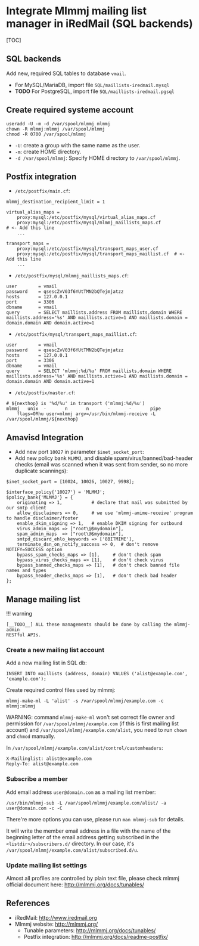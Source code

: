 # Integrate Mlmmj mailing list manager in iRedMail (SQL backends)

[TOC]

## SQL backends

Add new, required SQL tables to database `vmail`.

* For MySQL/MariaDB, import file `SQL/maillists-iredmail.mysql`
* __TODO__ For PostgreSQL, import file `SQL/maillists-iredmail.pgsql`

## Create required systeme account

```
useradd -U -m -d /var/spool/mlmmj mlmmj
chown -R mlmmj:mlmmj /var/spool/mlmmj
chmod -R 0700 /var/spool/mlmmj
```

* `-U`: create a group with the same name as the user.
* `-m`: create HOME directory.
* `-d /var/spool/mlmmj`: Specify HOME directory to `/var/spool/mlmmj`.

## Postfix integration

* `/etc/postfix/main.cf`:

```
mlmmj_destination_recipient_limit = 1

virtual_alias_maps =
    proxy:mysql:/etc/postfix/mysql/virtual_alias_maps.cf
    proxy:mysql:/etc/postfix/mysql/mlmmj_maillists_maps.cf                 # <- Add this line
    ...

transport_maps =
    proxy:mysql:/etc/postfix/mysql/transport_maps_user.cf
    proxy:mysql:/etc/postfix/mysql/transport_maps_maillist.cf  # <- Add this line
    ...
```

* `/etc/postfix/mysql/mlmmj_maillists_maps.cf`:

```
user        = vmail
password    = qsescZvV03f6YUtTMN2bQTejmjatzz
hosts       = 127.0.0.1
port        = 3306
dbname      = vmail
query       = SELECT maillists.address FROM maillists,domain WHERE maillists.address='%s' AND maillists.active=1 AND maillists.domain = domain.domain AND domain.active=1
```

* `/etc/postfix/mysql/transport_maps_maillist.cf`:

```
user        = vmail
password    = qsescZvV03f6YUtTMN2bQTejmjatzz
hosts       = 127.0.0.1
port        = 3306
dbname      = vmail
query       = SELECT 'mlmmj:%d/%u' FROM maillists,domain WHERE maillists.address='%s' AND maillists.active=1 AND maillists.domain = domain.domain AND domain.active=1
```

* `/etc/postfix/master.cf`:

```
# ${nexthop} is '%d/%u' in transport ('mlmmj:%d/%u')
mlmmj   unix  -       n       n       -       -       pipe
    flags=ORhu user=mlmmj argv=/usr/bin/mlmmj-receive -L /var/spool/mlmmj/${nexthop}
```

## Amavisd Integration

* Add new port `10027` in parameter `$inet_socket_port`:
* Add new policy bank `MLMMJ`, and disable spam/virus/banned/bad-header checks
  (email was scanned when it was sent from sender, so no more duplicate scannings):

```
$inet_socket_port = [10024, 10026, 10027, 9998];

$interface_policy{'10027'} = 'MLMMJ';
$policy_bank{'MLMMJ'} = {
    originating => 1,           # declare that mail was submitted by our smtp client
    allow_disclaimers => 0,     # we use 'mlmmj-amime-receive' program to handle disclaimer/footer
    enable_dkim_signing => 1,   # enable DKIM signing for outbound
    virus_admin_maps => ["root\@$mydomain"],
    spam_admin_maps  => ["root\@$mydomain"],
    smtpd_discard_ehlo_keywords => ['8BITMIME'],
    terminate_dsn_on_notify_success => 0,  # don't remove NOTIFY=SUCCESS option
    bypass_spam_checks_maps => [1],     # don't check spam
    bypass_virus_checks_maps => [1],    # don't check virus
    bypass_banned_checks_maps => [1],   # don't check banned file names and types
    bypass_header_checks_maps => [1],   # don't check bad header
};
```

## Manage mailing list

!!! warning

    [__TODO__] ALL these managements should be done by calling the mlmmj-admin
    RESTful APIs.

### Create a new mailing list account

Add a new mailing list in SQL db:

```
INSERT INTO maillists (address, domain) VALUES ('alist@example.com', 'example.com');
```

Create required control files used by mlmmj:

```
mlmmj-make-ml -L 'alist' -s /var/spool/mlmmj/example.com -c mlmmj:mlmmj
```

WARNING: command `mlmmj-make-ml` won't set correct file owner and permission
for `/var/spool/mlmmj/example.com` (if this is first mailing list account) and
`/var/spool/mlmmj/example.com/alist`, you need to run `chown` and `chmod`
manually.

In `/var/spool/mlmmj/example.com/alist/control/customheaders`:

```
X-Mailinglist: alist@example.com
Reply-To: alist@example.com
```

### Subscribe a member

Add email address `user@domain.com` as a mailing list member:

```
/usr/bin/mlmmj-sub -L /var/spool/mlmmj/example.com/alist/ -a user@domain.com -c -C
```

There're more options you can use, please run `man mlmmj-sub` for details.

It will write the member email address in a file with the name of the beginning
letter of the email address getting subscribed in the `<listdir>/subscribers.d/`
directory. In our case, it's `/var/spool/mlmmj/example.com/alist/subscribed.d/u`.

### Update mailing list settings

Almost all profiles are controlled by plain text file, please check mlmmj
official document here: <http://mlmmj.org/docs/tunables/>

## References

* iRedMail: <http://www.iredmail.org>
* Mlmmj website: <http://mlmmj.org/>
    * Tunable parameters: <http://mlmmj.org/docs/tunables/>
    * Postfix integration: <http://mlmmj.org/docs/readme-postfix/>
